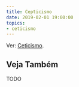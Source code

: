 ```yaml
---
title: Cepticismo
date: 2019-02-01 19:00:00
topics:
- ceticismo
---
```


Ver: [Ceticismo](../ceticismo).


## Veja Também
TODO

